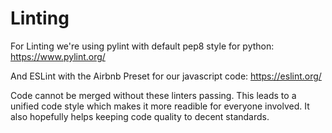 # Linting
For Linting we're using pylint with default pep8 style for python:
https://www.pylint.org/


And ESLint with the Airbnb Preset for our javascript code: https://eslint.org/

Code cannot be merged without these linters passing. This leads to a unified code style which makes it more readible for everyone involved. It also hopefully helps keeping code quality to decent standards.